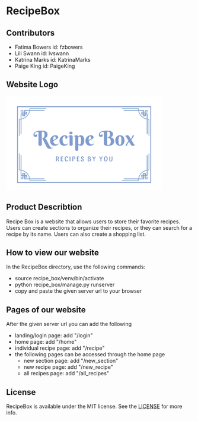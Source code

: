 # RecipeBox

## Contributors
- Fatima Bowers id: fzbowers
- Lili Swann id: lvswann
- Katrina Marks id: KatrinaMarks
- Paige King id: PaigeKing

## Website Logo
![](WebsiteLogo.png)

## Product Describtion
Recipe Box is a website that allows users to store their favorite recipes.
Users can create sections to organize their recipes, or they can search
for a recipe by its name. Users can also create a shopping list.

## How to view our website
In the RecipeBox directory, use the following commands:
- source recipe_box/venv/bin/activate
- python recipe_box/manage.py runserver
- copy and paste the given server url to your browser



## Pages of our website
After the given server url you can add the following
- landing/login page: add "/login"
- home page: add "/home"
- individual recipe page: add "/recipe"
- the following pages can be accessed through the home page
  - new section page: add "/new_section"
  - new recipe page: add "/new_recipe"
  - all recipes page: add "/all_recipes"

## License
RecipeBox is available under the MIT license. See the [LICENSE](https://github.com/utk-cs340-fall22/RecipeBox/blob/main/LICENSE) for more info.




[def]: WebsiteLogo.png